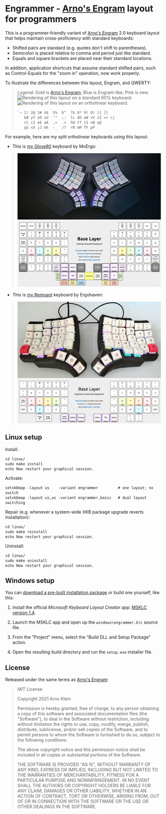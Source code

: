 [Arno's Engram]: https://engram.dev

# Engrammer - [Arno's Engram] layout for programmers

This is a programmer-friendly variant of [Arno's Engram] 2.0 keyboard
layout that helps maintain cross-proficiency with standard keyboards:

* Shifted pairs are standard (e.g. quotes don't shift to parentheses).
* Semicolon is placed relative to comma and period just like standard.
* Equals and square brackets are placed near their standard locations.

In addition, application shortcuts that assume standard shifted pairs,
such as Control-Equals for the "zoom in" operation, now work properly.

To illustrate the differences between this layout, Engram, and QWERTY:

>*Legend:* Gold is [Arno's Engram]; Blue is Engram-like; Pink is new.
>![Rendering of this layout on a standard 60% keyboard.](https://raw.githubusercontent.com/sunaku/engrammer/main/layout.png)
>![Rendering of this layout on an ortholinear keyboard.](https://raw.githubusercontent.com/sunaku/engrammer/main/ortho.png)
>
>     `~ 1! 2@ 3# 4$  5%  6^  7& 8* 9( 0) [{ ]}
>        bB yY oO uU  '"  ;:  lL dD wW vV zZ =+ \|
>        cC iI eE aA  ,<  .>  hH tT sS nN qQ
>        gG xX jJ kK  -_  /?  rR mM fF pP

For example, here are my split ortholinear keyboards using this layout:

* This is [my Glove80](https://sunaku.github.io/moergo-glove80-keyboard.html) keyboard by MoErgo:
>![Photo of MoErgo Glove80](https://raw.githubusercontent.com/sunaku/sunaku.github.io/master/moergo-glove80-keyboard-photograph.jpg)
>![Layout of MoErgo Glove80](https://raw.githubusercontent.com/sunaku/sunaku.github.io/master/moergo-glove80-keyboard-base-layer.png)

* This is [my Remnant](https://sunaku.github.io/ergohaven-remnant-keyboard.html) keyboard by Ergohaven:
>![Photo of Ergohaven Remnant](https://raw.githubusercontent.com/sunaku/sunaku.github.io/master/ergohaven-remnant-keyboard-photograph.jpg)
>![Layout of Ergohaven Remnant](https://raw.githubusercontent.com/sunaku/sunaku.github.io/master/ergohaven-remnant-keyboard-base-layer.png)

## Linux setup

Install:

    cd linux/
    sudo make install
    echo Now restart your graphical session.

Activate:

    setxkbmap -layout us    -variant engrammer         # one layout; no switch
    setxkbmap -layout us,us -variant engrammer,basic   # dual layout switching

Repair (e.g. whenever a system-wide XKB package upgrade reverts installation):

    cd linux/
    sudo make reinstall
    echo Now restart your graphical session.

Uninstall:

    cd linux/
    sudo make uninstall
    echo Now restart your graphical session.

## Windows setup

You can [download a pre-built installation package](
  https://github.com/sunaku/engrammer/releases/download/windows/engrammer.zip
) or build one yourself, like this:

1. Install the official _Microsoft Keyboard Layout Creator_ app: [MSKLC version 1.4](
  https://www.microsoft.com/en-us/download/details.aspx?id=102134
).

2. Launch the MSKLC app and open up the `windows\engrammer.klc` source file.

3. From the "Project" menu, select the "Build DLL and Setup Package" action.

4. Open the resulting build directory and run the `setup.exe` installer file.

## License

Released under the same terms as [Arno's Engram]:

> MIT License
>
> Copyright 2021 Arno Klein
>
> Permission is hereby granted, free of charge, to any person obtaining a copy
> of this software and associated documentation files (the "Software"), to deal
> in the Software without restriction, including without limitation the rights
> to use, copy, modify, merge, publish, distribute, sublicense, and/or sell
> copies of the Software, and to permit persons to whom the Software is
> furnished to do so, subject to the following conditions:
>
> The above copyright notice and this permission notice shall be included in
> all copies or substantial portions of the Software.
>
> THE SOFTWARE IS PROVIDED "AS IS", WITHOUT WARRANTY OF ANY KIND, EXPRESS OR
> IMPLIED, INCLUDING BUT NOT LIMITED TO THE WARRANTIES OF MERCHANTABILITY,
> FITNESS FOR A PARTICULAR PURPOSE AND NONINFRINGEMENT. IN NO EVENT SHALL THE
> AUTHORS OR COPYRIGHT HOLDERS BE LIABLE FOR ANY CLAIM, DAMAGES OR OTHER
> LIABILITY, WHETHER IN AN ACTION OF CONTRACT, TORT OR OTHERWISE, ARISING FROM,
> OUT OF OR IN CONNECTION WITH THE SOFTWARE OR THE USE OR OTHER DEALINGS IN THE
> SOFTWARE.
